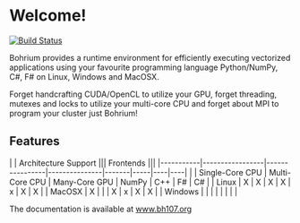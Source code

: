 Welcome!
========

[![Build Status](https://travis-ci.org/bh107/bohrium.svg?branch=master)](https://travis-ci.org/bh107/bohrium)

Bohrium provides a runtime environment for efficiently executing vectorized applications using your favourite programming language Python/NumPy, C#, F# on Linux, Windows and MacOSX.

Forget handcrafting CUDA/OpenCL to utilize your GPU, forget threading, mutexes and locks to utilize your multi-core CPU and forget about MPI to program your cluster just Bohrium!

Features
--------
|           | Architecture Support                             ||| Frontends         |||
|-----------|-----------------|----------------|---------------|-------|-----|----|----|
|           | Single-Core CPU | Multi-Core CPU | Many-Core GPU | NumPy | C++ | F# | C# |
| Linux     | X               | X              | X             | X     | x   | X  | X  |
| MacOSX    | X               |                |               | X     | x   | X  | X  |
| Windows   |                 |                |               |       |     |    |    |

The documentation is available at www.bh107.org
